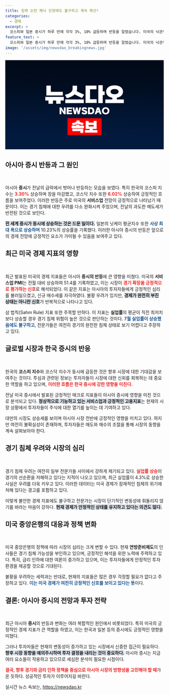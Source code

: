 ```yaml
---
title: 침체 논란 패닉 진정에도 불구하고 계속 확산!
categories:
  - 경제
excerpt: >
  코스피와 일본 증시가 하루 만에 각각 3%, 10% 급등하며 반등을 알렸습니다. 미국의 낙관적인 서비스업 지표가 경기 침체 우려를 잠재운 가운데, 전 세계 투자자들이 눈을 다시 증시로 돌리고 있습니다. 클릭하여 상세 소식을 확인하세요!
feature_text: >
  코스피와 일본 증시가 하루 만에 각각 3%, 10% 급등하며 반등을 알렸습니다. 미국의 낙관적인 서비스업 지표가 경기 침체 우려를 잠재운 가운데, 전 세계 투자자들이 눈을 다시 증시로 돌리고 있습니다. 클릭하여 상세 소식을 확인하세요!
image: '/assets/img/newsdao_breakingnews.jpg'
---
```


<p><img src="/assets/img/newsdao_breakingnews.jpg" alt="firstkoreanews 속보" /></p>

<h2 data-ke-size="size26">아시아 증시 반등과 그 원인</h2>

<p data-ke-size="size16">&nbsp;</p>

<p>아시아 <b>증시</b>가 전날의 급락에서 벗어나 반등하는 모습을 보였다. 특히 한국의 코스피 지수는 <b><span style="color: #ee2323;">3.30%</span></b> 상승하며 장을 마감했고, 코스닥 지수 또한 <b><span style="color: #ee2323;">6.02%</span></b> 상승하여 긍정적인 흐름을 보여주었다. 이러한 반등은 주로 미국의 <b>서비스업</b> 전망이 긍정적으로 나타났기 때문이다. 이는 경기 침체에 대한 우려를 다소 완화시켜 주었으며, 전날의 과도한 매도세가 반전된 것으로 보인다. </p>

<p><b><span style="background-color: #21538527;">전 세계 증시가 동시에 상승하는 것은 드문 일이다.</span></b> 일본의 닛케이 평균지수 또한 <b><span style="color: #1a5490;">사상 최대 폭으로 상승하며</span></b> 10.23%의 상승률을 기록했다. 이러한 아시아 증시의 반등은 앞으로의 경제 전망에 긍정적인 요소가 가미될 수 있음을 보여주고 있다.</p>

<h2 data-ke-size="size26">최근 미국 경제 지표의 영향</h2>

<p data-ke-size="size16">&nbsp;</p>

<p>최근 발표된 미국의 경제 지표들은 아시아 <b>증시의 반등</b>에 큰 영향을 미쳤다. 미국의 <b>서비스업 PMI</b>는 전월 대비 상승하여 51.4를 기록하였고, 이는 시장이 <b><span style="color: #ee2323;">경기 확장을 긍정적으로 평가하는 신호</span></b>로 해석되었다. 이 같은 지표는 아시아의 투자자들에게 긍정적인 심리를 불러일으켰고, 신규 매수세를 자극하였다. 불황 우려가 있지만, <b><span style="background-color: #21538527;">경제가 완전히 부진 상태는 아니란 신호</span></b>가 반복적으로 나타나고 있다.</p>

<p>삼 법칙(Sahm Rule) 지표 또한 주목할 만하다. 이 지표는 <b>실업률</b>의 평균이 직전 최저치보다 상승할 경우 경기 침체 위험이 높은 것으로 판단하는 것이다. <b><span style="color: #1a5490;">7월 실업률이 상승했음에도 불구하고</span></b>, 전문가들은 여전히 경기의 완전한 침체 상태로 보기 어렵다고 주장하고 있다.</p>

<h2 data-ke-size="size26">글로벌 시장과 한국 증시의 반응</h2>

<p data-ke-size="size16">&nbsp;</p>

<p>한국의 <b>코스피 지수</b>와 코스닥 지수가 동시에 급등한 것은 향후 시장에 대한 기대감을 보여주는 것이다. 투심과 관련된 정보는 투자자들이 시장에 대한 신뢰를 회복하는 데 중요한 역할을 하고 있으며, <b><span style="color: #ee2323;">이러한 흐름은 한국 증시에 강한 영향을 미친다.</span></b> </p>

<p>전날 미국 증시에서 발표된 긍정적인 매크로 지표들이 아시아 증시에 영향을 미친 것으로 분석되고 있다. <b><span style="background-color: #21538527;">정상적으로 기능하고 있는 서비스업과 긍정적인 고용지표</span></b>는 현재의 시장 상황에서 투자자들이 주식에 대한 열기를 높이는 데 기여하고 있다. </p>

<p>대만의 시장도 상승세를 보이며 아시아 시장 전반에 긍정적인 영향을 미치고 있다. 하지만 여전히 불확실성이 존재하며, 투자자들은 매도와 매수의 조절을 통해 시장의 동향을 계속 살펴보아야 한다.</p>

<h2 data-ke-size="size26">경기 침체 우려와 시장의 심리</h2>

<p data-ke-size="size16">&nbsp;</p>

<p>경기 침체 우려는 여전히 일부 전문가들 사이에서 강하게 제기되고 있다. <b><span style="color: #ee2323;">실업률 상승</span></b>이 경기의 선순환을 저해하고 있다는 지적이 나오고 있으며, 최근 실업률이 4.3%로 상승한 사실은 우려를 더욱 키우고 있다. 이러한 데이터는 미국 경제가 잠재적인 침체의 위기에 처해 있다는 경고를 포함하고 있다.</p>

<p>이렇게 불안한 경제 지표에도 불구하고 전문가는 시장이 단기적인 변동성에 휘둘리지 않기를 바라는 마음이 강하다. <b><span style="background-color: #21538527;">현재 경제가 안정적인 상태를 유지하고 있다는 의견도 많다.</span></b> </p>

<h2 data-ke-size="size26">미국 중앙은행의 대응과 정책 변화</h2>

<p data-ke-size="size16">&nbsp;</p>

<p>미국 중앙은행의 정책에 따라 시장의 심리는 크게 변할 수 있다. 현재 <b>연방준비제도</b>의 인사들은 경기 침체 가능성을 부인하고 있으며, 긍정적인 해석을 위한 노력에 주력하고 있다. 특히, 금리 인하에 대한 여론이 증가하고 있으며, 이는 투자자들에게 안정적인 투자환경을 제공할 것으로 기대된다.</p>

<p>불황을 우려하는 세력과는 반대로, 현재의 지표들은 많은 경우 걱정할 필요가 없다고 주장하고 있다. <b><span style="color: #1a5490;">이는 미국 경제가 여전히 긍정적인 신호를 보이고 있다는 뜻</span></b>이다. </p>

<h2 data-ke-size="size26">결론: 아시아 증시의 전망과 투자 전략</h2>

<p data-ke-size="size16">&nbsp;</p>

<p>최근 아시아 <b>증시</b>의 반등과 변화는 여러 복합적인 원인에서 비롯되었다. 특히 미국의 긍정적인 경제 지표가 큰 역할을 하였고, 이는 한국과 일본 등의 증시에도 긍정적인 영향을 미쳤다. </p>

<p>그러나 투자자들은 현재의 변동성이 증가하고 있는 시장에서 신중한 접근이 필요하다. <b><span style="background-color: #21538527;">향후 시장 동향을 예의주시하며 투자 결정을 내리는 것이 중요하다.</span></b> 아시아 증시는 지금 여러 요소들이 작용하고 있으므로 세심한 분석이 필요한 시점이다.</p>

<p><b><span style="color: #ee2323;">결국, 향후 경기와 금리 인하 정책을 중심으로 아시아 시장의 방향성을 고민해야 할 때</span></b>가 온 듯하다. 성공적인 투자가 이루어지길 바란다.</p>
실시간 뉴스 속보는, <a href="https://newsdao.kr" rel="dofollow">https://newsdao.kr</a>


